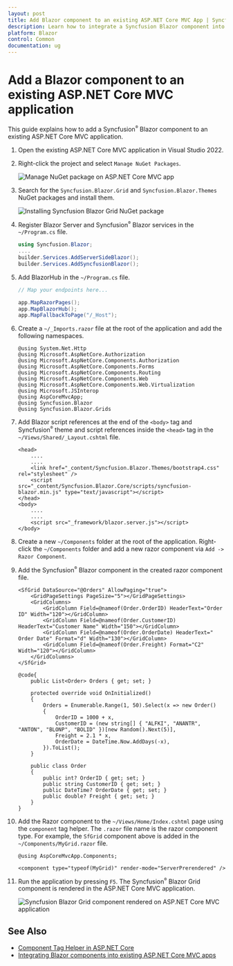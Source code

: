 ```yaml
---
layout: post
title: Add Blazor component to an existing ASP.NET Core MVC App | Syncfusion
description: Learn how to integrate a Syncfusion Blazor component into an existing ASP.NET Core MVC application using the component tag helper and explore to more details.
platform: Blazor
control: Common
documentation: ug
---
```


# Add a Blazor component to an existing ASP.NET Core MVC application

This guide explains how to add a Syncfusion<sup style="font-size:70%">&reg;</sup> Blazor component to an existing ASP.NET Core MVC application.

1. Open the existing ASP.NET Core MVC application in Visual Studio 2022.

2. Right-click the project and select `Manage NuGet Packages`.

    ![Manage NuGet package on ASP.NET Core MVC app](images/asp-mvc-manage-nuget-package.png)

3. Search for the `Syncfusion.Blazor.Grid` and `Syncfusion.Blazor.Themes` NuGet packages and install them.

    ![Installing Syncfusion Blazor Grid NuGet package](images/asp-mvc-install-nuget.png)

4. Register Blazor Server and Syncfusion<sup style="font-size:70%">&reg;</sup> Blazor services in the `~/Program.cs` file.

    ```c#
    using Syncfusion.Blazor;
    ....
    builder.Services.AddServerSideBlazor();
    builder.Services.AddSyncfusionBlazor();

    ```

5. Add BlazorHub in the `~/Program.cs` file.

    ```c#
    // Map your endpoints here...

    app.MapRazorPages();
    app.MapBlazorHub();
    app.MapFallbackToPage("/_Host");
    ```

6. Create a `~/_Imports.razor` file at the root of the application and add the following namespaces.

    ```cshtml
    @using System.Net.Http
    @using Microsoft.AspNetCore.Authorization
    @using Microsoft.AspNetCore.Components.Authorization
    @using Microsoft.AspNetCore.Components.Forms
    @using Microsoft.AspNetCore.Components.Routing
    @using Microsoft.AspNetCore.Components.Web
    @using Microsoft.AspNetCore.Components.Web.Virtualization
    @using Microsoft.JSInterop
    @using AspCoreMvcApp;
    @using Syncfusion.Blazor
    @using Syncfusion.Blazor.Grids
    ```

7. Add Blazor script references at the end of the `<body>` tag and Syncfusion<sup style="font-size:70%">&reg;</sup> theme and script references inside the `<head>` tag in the `~/Views/Shared/_Layout.cshtml` file.

    ```cshtml
    <head>
        ....
        ....
        <link href="_content/Syncfusion.Blazor.Themes/bootstrap4.css" rel="stylesheet" />
        <script src="_content/Syncfusion.Blazor.Core/scripts/syncfusion-blazor.min.js" type="text/javascript"></script>
    </head>
    <body>
        ....
        ....
        <script src="_framework/blazor.server.js"></script>
    </body>
    ```

8. Create a new `~/Components` folder at the root of the application. Right-click the `~/Components` folder and add a new razor component via `Add -> Razor Component`.

9. Add the Syncfusion<sup style="font-size:70%">&reg;</sup> Blazor component in the created razor component file.

    ```cshtml
    <SfGrid DataSource="@Orders" AllowPaging="true">
        <GridPageSettings PageSize="5"></GridPageSettings>
        <GridColumns>
            <GridColumn Field=@nameof(Order.OrderID) HeaderText="Order ID" Width="120"></GridColumn>
            <GridColumn Field=@nameof(Order.CustomerID) HeaderText="Customer Name" Width="150"></GridColumn>
            <GridColumn Field=@nameof(Order.OrderDate) HeaderText=" Order Date" Format="d" Width="130"></GridColumn>
            <GridColumn Field=@nameof(Order.Freight) Format="C2" Width="120"></GridColumn>
        </GridColumns>
    </SfGrid>

    @code{
        public List<Order> Orders { get; set; }

        protected override void OnInitialized()
        {
            Orders = Enumerable.Range(1, 50).Select(x => new Order()
            {
                OrderID = 1000 + x,
                CustomerID = (new string[] { "ALFKI", "ANANTR", "ANTON", "BLONP", "BOLID" })[new Random().Next(5)],
                Freight = 2.1 * x,
                OrderDate = DateTime.Now.AddDays(-x),
            }).ToList();
        }

        public class Order
        {
            public int? OrderID { get; set; }
            public string CustomerID { get; set; }
            public DateTime? OrderDate { get; set; }
            public double? Freight { get; set; }
        }
    }
    ```

10. Add the Razor component to the `~/Views/Home/Index.cshtml` page using the `component` tag helper. The `.razor` file name is the razor component type. For example, the `SfGrid` component above is added in the `~/Components/MyGrid.razor` file.

    ```cshtml
    @using AspCoreMvcApp.Components;

    <component type="typeof(MyGrid)" render-mode="ServerPrerendered" />
    ```

11. Run the application by pressing `F5`. The Syncfusion<sup style="font-size:70%">&reg;</sup> Blazor Grid component is rendered in the ASP.NET Core MVC application.

    ![Syncfusion Blazor Grid component rendered on ASP.NET Core MVC application](images/asp-mvc-grid.png)

## See Also

* [Component Tag Helper in ASP.NET Core](https://learn.microsoft.com/en-us/aspnet/core/mvc/views/tag-helpers/built-in/component-tag-helper)
* [Integrating Blazor components into existing ASP.NET Core MVC apps](https://devblogs.microsoft.com/premier-developer/integrating-blazor-components-into-existing-asp-net-core-mvc-apps/)
